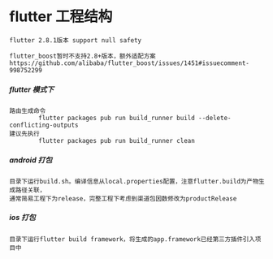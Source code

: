 # flutter 工程结构

    flutter 2.8.1版本 support null safety

    flutter_boost暂时不支持2.8+版本，额外适配方案https://github.com/alibaba/flutter_boost/issues/1451#issuecomment-998752299

##### flutter 模式下

    路由生成命令
            flutter packages pub run build_runner build --delete-conflicting-outputs
    建议先执行
            flutter packages pub run build_runner clean

##### android 打包

    目录下运行build.sh。编译信息从local.properties配置，注意flutter.build为产物生成路径关联，
    通常简易工程下为release，完整工程下考虑到渠道包因数修改为productRelease

##### ios 打包

    目录下运行flutter build framework，将生成的app.framework已经第三方插件引入项目中
